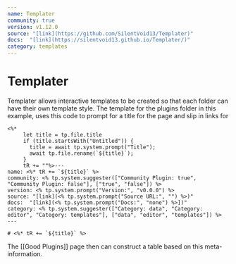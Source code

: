 ```yaml
---
name: Templater
community: true
version: v1.12.0
source: "[link](https://github.com/SilentVoid13/Templater)"
docs:  "[link](https://silentvoid13.github.io/Templater/)"
category: templates
---
```


# Templater
Templater allows interactive templates to be created so that each folder can have their own template style. The template for the plugins folder in this example, uses this code to prompt for a title for the page and slip in links for 

```
<%* 
     let title = tp.file.title 
     if (title.startsWith("Untitled")) {
       title = await tp.system.prompt("Title"); 
       await tp.file.rename(`${title}`); 
     }
     tR += ""%>---
name: <%* tR += `${title}` %>
community: <% tp.system.suggester(["Community Plugin: true", "Community Plugin: false"], ["true", "false"]) %>
version: <% tp.system.prompt("Version:", "v0.0.0") %>
source: "[link](<% tp.system.prompt("Source URL:", "") %>)"
docs:  "[link](<% tp.system.prompt("Docs:", "none") %>])"
category: <% tp.system.suggester(["Category: data", "Category: editor", "Category: templates"], ["data", "editor", "templates"]) %>
---

# <%* tR += `${title}` %>

```

The [[Good Plugins]] page then can construct a table based on this meta-information.